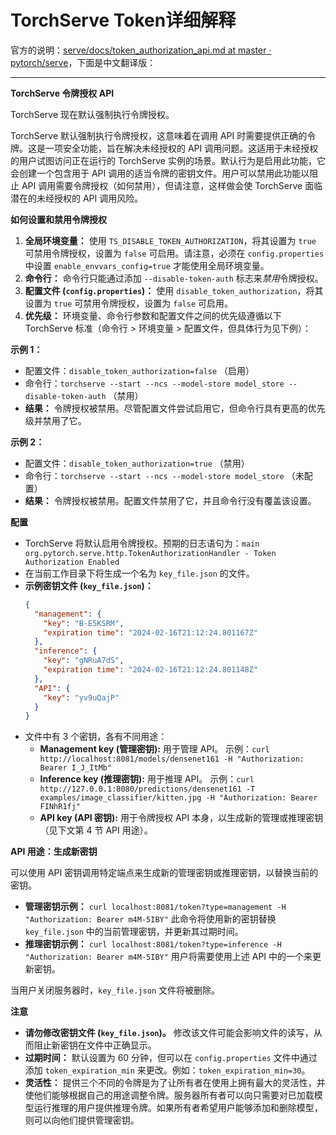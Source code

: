 # TorchServe Token详细解释

官方的说明：[serve/docs/token_authorization_api.md at master · pytorch/serve](https://github.com/pytorch/serve/blob/master/docs/token_authorization_api.md)，下面是中文翻译版：

---

**TorchServe 令牌授权 API**

TorchServe 现在默认强制执行令牌授权。

TorchServe 默认强制执行令牌授权，这意味着在调用 API 时需要提供正确的令牌。这是一项安全功能，旨在解决未经授权的 API 调用问题。这适用于未经授权的用户试图访问正在运行的 TorchServe 实例的场景。默认行为是启用此功能，它会创建一个包含用于 API 调用的适当令牌的密钥文件。用户可以禁用此功能以阻止 API 调用需要令牌授权（如何禁用），但请注意，这样做会使 TorchServe 面临潜在的未经授权的 API 调用风险。

**如何设置和禁用令牌授权**

1.  **全局环境变量：** 使用 `TS_DISABLE_TOKEN_AUTHORIZATION`，将其设置为 `true` 可禁用令牌授权，设置为 `false` 可启用。请注意，必须在 `config.properties` 中设置 `enable_envvars_config=true` 才能使用全局环境变量。
2.  **命令行：** 命令行只能通过添加 `--disable-token-auth` 标志来*禁用*令牌授权。
3.  **配置文件 (`config.properties`)：** 使用 `disable_token_authorization`，将其设置为 `true` 可禁用令牌授权，设置为 `false` 可启用。
4.  **优先级：** 环境变量、命令行参数和配置文件之间的优先级遵循以下 TorchServe 标准（命令行 > 环境变量 > 配置文件，但具体行为见下例）：

**示例 1：**

*   配置文件：`disable_token_authorization=false` （启用）
*   命令行：`torchserve --start --ncs --model-store model_store --disable-token-auth` （禁用）
*   **结果：** 令牌授权被禁用。尽管配置文件尝试启用它，但命令行具有更高的优先级并禁用了它。

**示例 2：**

*   配置文件：`disable_token_authorization=true` （禁用）
*   命令行：`torchserve --start --ncs --model-store model_store` （未配置）
*   **结果：** 令牌授权被禁用。配置文件禁用了它，并且命令行没有覆盖该设置。

**配置**

*   TorchServe 将默认启用令牌授权。预期的日志语句为：`main org.pytorch.serve.http.TokenAuthorizationHandler - Token Authorization Enabled`
*   在当前工作目录下将生成一个名为 `key_file.json` 的文件。
*   **示例密钥文件 (`key_file.json`)：**
    ```json
    {
      "management": {
        "key": "B-E5KSRM",
        "expiration time": "2024-02-16T21:12:24.801167Z"
      },
      "inference": {
        "key": "gNRuA7dS",
        "expiration time": "2024-02-16T21:12:24.801148Z"
      },
      "API": {
        "key": "yv9uQajP"
      }
    }
    ```
*   文件中有 3 个密钥，各有不同用途：
    *   **Management key (管理密钥):** 用于管理 API。
        示例：`curl http://localhost:8081/models/densenet161 -H "Authorization: Bearer I_J_ItMb"`
    *   **Inference key (推理密钥):** 用于推理 API。
        示例：`curl http://127.0.0.1:8080/predictions/densenet161 -T examples/image_classifier/kitten.jpg -H "Authorization: Bearer FINhR1fj"`
    *   **API key (API 密钥):** 用于令牌授权 API 本身，以生成新的管理或推理密钥（见下文第 4 节 API 用途）。

**API 用途：生成新密钥**

可以使用 API 密钥调用特定端点来生成新的管理密钥或推理密钥，以替换当前的密钥。

*   **管理密钥示例：**
    `curl localhost:8081/token?type=management -H "Authorization: Bearer m4M-5IBY"`
    此命令将使用新的密钥替换 `key_file.json` 中的当前管理密钥，并更新其过期时间。
*   **推理密钥示例：**
    `curl localhost:8081/token?type=inference -H "Authorization: Bearer m4M-5IBY"`
    用户将需要使用上述 API 中的一个来更新密钥。

当用户关闭服务器时，`key_file.json` 文件将被删除。

**注意**

*   **请勿修改密钥文件 (`key_file.json`)。** 修改该文件可能会影响文件的读写，从而阻止新密钥在文件中正确显示。
*   **过期时间：** 默认设置为 60 分钟，但可以在 `config.properties` 文件中通过添加 `token_expiration_min` 来更改。例如：`token_expiration_min=30`。
*   **灵活性：** 提供三个不同的令牌是为了让所有者在使用上拥有最大的灵活性，并使他们能够根据自己的用途调整令牌。服务器所有者可以向只需要对已加载模型运行推理的用户提供推理令牌。如果所有者希望用户能够添加和删除模型，则可以向他们提供管理密钥。
